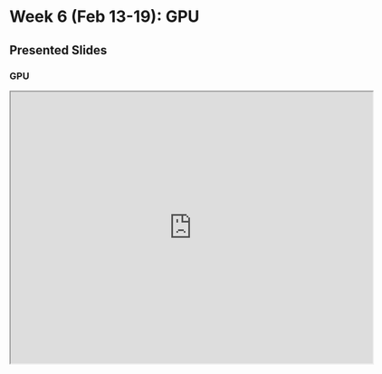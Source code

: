 # Week 6 (Feb 13-19): GPU

## Presented Slides  

### GPU

<div class="video-container-16by9"><iframe src="https://drive.google.com/file/d/1k7uEpuaqzrLtBf7sWruAF00Ijsfiq3Fw/preview" width="640" height="480" allow="autoplay"></iframe></iframe></div>
